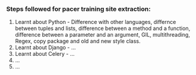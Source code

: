﻿### Steps followed for pacer training site extraction:

1. Learnt about Python - Difference with other languages, differnce between tuples and lists, difference between a method and a function, difference between a parameter and an argument, GIL, multithreading, Regex, copy package and old and new style class.
2. Learnt about Django - ...
3. Learnt about Celery - ...
4. ...
5. ...
